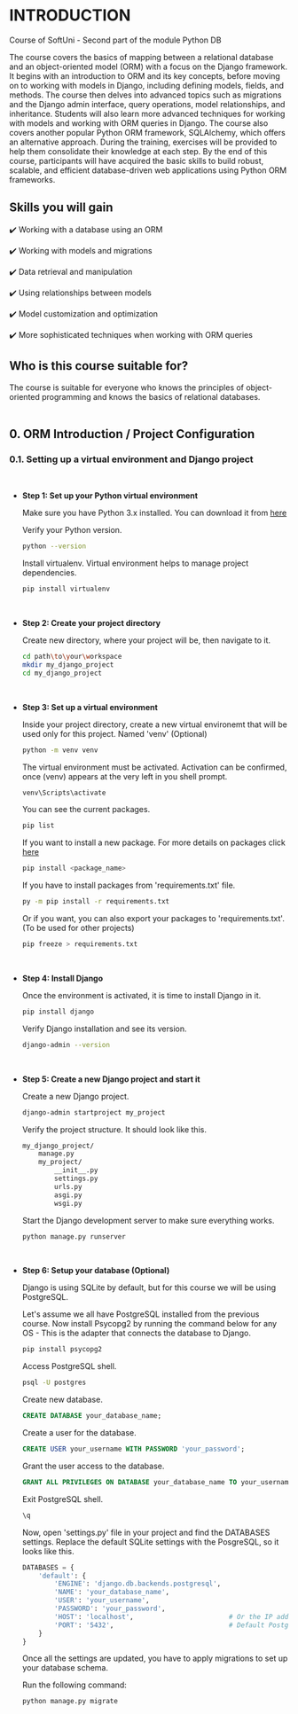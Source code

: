 # INTRODUCTION
Course of SoftUni - Second part of the module Python DB

The course covers the basics of mapping between a relational database and an object-oriented model (ORM) with a focus on the Django framework. It begins with an introduction to ORM and its key concepts, before moving on to working with models in Django, including defining models, fields, and methods. The course then delves into advanced topics such as migrations and the Django admin interface, query operations, model relationships, and inheritance. Students will also learn more advanced techniques for working with models and working with ORM queries in Django. The course also covers another popular Python ORM framework, SQLAlchemy, which offers an alternative approach. During the training, exercises will be provided to help them consolidate their knowledge at each step. By the end of this course, participants will have acquired the basic skills to build robust, scalable, and efficient database-driven web applications using Python ORM frameworks.

## Skills you will gain

:heavy_check_mark: Working with a database using an ORM

:heavy_check_mark: Working with models and migrations

:heavy_check_mark: Data retrieval and manipulation

:heavy_check_mark: Using relationships between models

:heavy_check_mark: Model customization and optimization

:heavy_check_mark: More sophisticated techniques when working with ORM queries


## Who is this course suitable for?

The course is suitable for everyone who knows the principles of object-oriented programming and knows the basics of relational databases.
<br/>
<br/>

## 0. ORM Introduction / Project Configuration
### 0.1. Setting up a virtual environment and Django project
<br>

- **Step 1: Set up your Python virtual environment**

    Make sure you have Python 3.x installed. You can download it from [here](https://www.python.org/)

    Verify your Python version.
    ```bash
    python --version
    ```
    Install virtualenv. Virtual environment helps to manage project dependencies.
    ```bash
    pip install virtualenv
    ```
    <br>

- **Step 2: Create your project directory**

    Create new directory, where your project will be, then navigate to it.
    ```bash
    cd path\to\your\workspace
    mkdir my_django_project
    cd my_django_project
    ```
    <br>

- **Step 3: Set up a virtual environment**

    Inside your project directory, create a new virtual environemt that will be used only for this project. Named 'venv' (Optional)
    ```bash
    python -m venv venv
    ```
    The virtual environment must be activated. Activation can be confirmed, once (venv) appears at the very left in you shell prompt.
    ```bash
    venv\Scripts\activate
    ```
    You can see the current packages.
    ```bash
    pip list
    ```
    If you want to install a new package. For more details on packages click [here](https://packaging.python.org/en/latest/tutorials/installing-packages/)
    ```bash
    pip install <package_name>
    ```
    If you have to install packages from 'requirements.txt' file.
    ```bash
    py -m pip install -r requirements.txt
    ```
    Or if you want, you can also export your packages to 'requirements.txt'. (To be used for other projects)
    ```bash
    pip freeze > requirements.txt
    ```
    <br>

- **Step 4: Install Django**

    Once the environment is activated, it is time to install Django in it.
    ```bash
    pip install django
    ```
    Verify Django installation and see its version.
    ```bash
    django-admin --version
    ```
    <br>

- **Step 5: Create a new Django project and start it**

    Create a new Django project.
    ```bash
    django-admin startproject my_project
    ```
    Verify the project structure. It should look like this.
    ```markdown
    my_django_project/
        manage.py
        my_project/
            __init__.py
            settings.py
            urls.py
            asgi.py
            wsgi.py
    ```
    Start the Django development server to make sure everything works.
    ```bash
    python manage.py runserver
    ```
    <br>

- **Step 6: Setup your database (Optional)**

    Django is using SQLite by default, but for this course we will be using PostgreSQL.
    
    Let's assume we all have PostgreSQL installed from the previous course. Now install Psycopg2 by running the command below for any OS - This is the adapter that connects the database to Django.
    ```bash
    pip install psycopg2
    ```
    Access PostgreSQL shell.
    ```bash
    psql -U postgres
    ```
    Create new database.
    ```SQL
    CREATE DATABASE your_database_name;
    ```
    Create a user for the database.
    ```SQL
    CREATE USER your_username WITH PASSWORD 'your_password';
    ```
    Grant the user access to the database.
    ```SQL
    GRANT ALL PRIVILEGES ON DATABASE your_database_name TO your_username;
    ```
    Exit PostgreSQL shell.
    ```SQL
    \q
    ```
    Now, open 'settings.py' file in your project and find the DATABASES settings. Replace the default SQLite settings with the PosgreSQL, so it looks like this.
    ```Python
    DATABASES = {
        'default': {
            'ENGINE': 'django.db.backends.postgresql',
            'NAME': 'your_database_name',
            'USER': 'your_username',
            'PASSWORD': 'your_password',
            'HOST': 'localhost',                        # Or the IP address of your PostgreSQL server
            'PORT': '5432',                             # Default PostgreSQL port
        }
    }
    ```
    Once all the settings are updated, you have to apply migrations to set up your database schema.
    
    Run the following command:
    ```bash
    python manage.py migrate
    ```
    <br>
